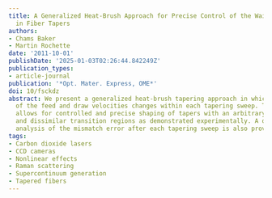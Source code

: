```yaml
---
title: A Generalized Heat-Brush Approach for Precise Control of the Waist Profile
  in Fiber Tapers
authors:
- Chams Baker
- Martin Rochette
date: '2011-10-01'
publishDate: '2025-01-03T02:26:44.842249Z'
publication_types:
- article-journal
publication: '*Opt. Mater. Express, OME*'
doi: 10/fsckdz
abstract: We present a generalized heat-brush tapering approach in which the ratio
  of the feed and draw velocities changes within each tapering sweep. This approach
  allows for controlled and precise shaping of tapers with an arbitrary waist profile
  and dissimilar transition regions as demonstrated experimentally. A quantitative
  analysis of the mismatch error after each tapering sweep is also provided.
tags:
- Carbon dioxide lasers
- CCD cameras
- Nonlinear effects
- Raman scattering
- Supercontinuum generation
- Tapered fibers
---
```

